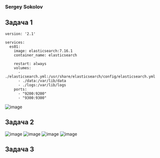 ### Sergey Sokolov
## Задача 1
```
version: '2.1'

services:
  es01:
    image: elasticsearch:7.16.1
    container_name: elasticsearch
    
    restart: always
    volumes:
      - ./elasticsearch.yml:/usr/share/elasticsearch/config/elasticsearch.yml
      - ./data:/var/lib/data
      - ./logs:/var/lib/logs
    ports:
      - "9200:9200"
      - "9300:9300"
  ```
![image](https://user-images.githubusercontent.com/93119897/174083937-d9edb01a-d7a2-4eb9-a3a7-3e742f041022.png)

 ## Задача 2
 
  ![image](https://user-images.githubusercontent.com/93119897/174084155-06efd9ed-4325-467d-a1e1-c25eddf74413.png)
  ![image](https://user-images.githubusercontent.com/93119897/174084285-477517e2-b00a-40f4-901a-1775cd98fe5a.png)
  ![image](https://user-images.githubusercontent.com/93119897/174084473-076c7e3f-faed-42bd-bca4-1c4453915288.png)
  ![image](https://user-images.githubusercontent.com/93119897/174084551-6dfe2951-a25f-4106-894b-225af54925db.png)

 ## Задача 3
 



